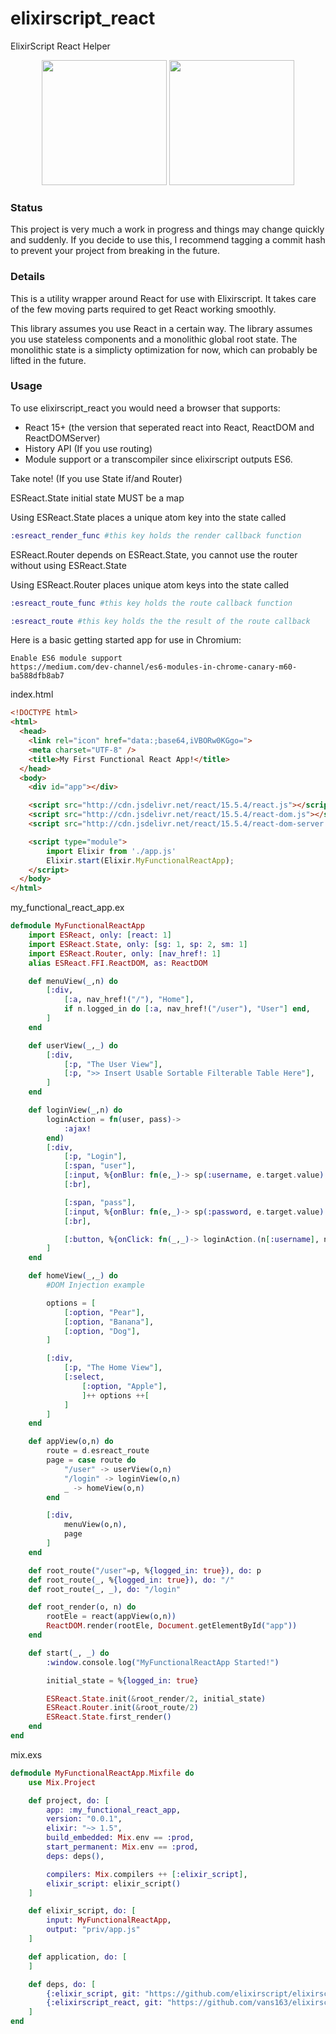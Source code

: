 # elixirscript_react
ElixirScript React Helper

<p align="center">
  <img src="http://elixir-recipes.github.io/images/logo.png" width="200" />
  <img src="https://thinkster.io/assets/homepage/react-59cb90b6077ca4205157db73b878d95d2a2c6c21dbac690842ef84c90fb0421b.png" width="200" />
</p>
  
  
### Status
This project is very much a work in progress and things may change quickly and suddenly.
If you decide to use this, I recommend tagging a commit hash to prevent your project from 
breaking in the future.  
  
### Details
This is a utility wrapper around React for use with Elixirscript.  It takes care of the 
few moving parts required to get React working smoothly.  
  
This library assumes you use React in a certain way.  The library assumes you use stateless 
components and a monolithic global root state.  The monolithic state is a simplicty
optimization for now, which can probably be lifted in the future.  

### Usage
To use elixirscript_react you would need a browser that supports:  
  
 - React 15+ (the version that seperated react into React, ReactDOM and ReactDOMServer)  
 - History API (If you use routing)  
 - Module support or a transcompiler since elixirscript outputs ES6.  
  
Take note! (If you use State if/and Router)  
  
ESReact.State initial state MUST be a map  
  
Using ESReact.State places a unique atom key into the state called  
```elixir
:esreact_render_func #this key holds the render callback function
```
  

ESReact.Router depends on ESReact.State, you cannot use the router
without using ESReact.State  
  
Using ESReact.Router places unique atom keys into the state called  
```elixir
:esreact_route_func #this key holds the route callback function
```
```elixir
:esreact_route #this key holds the the result of the route callback
```
  
  
Here is a basic getting started app for use in Chromium:  
```
Enable ES6 module support 
https://medium.com/dev-channel/es6-modules-in-chrome-canary-m60-ba588dfb8ab7
```

index.html
```html
<!DOCTYPE html>
<html>
  <head>
    <link rel="icon" href="data:;base64,iVBORw0KGgo=">
    <meta charset="UTF-8" />
    <title>My First Functional React App!</title>
  </head>
  <body>
    <div id="app"></div>

    <script src="http://cdn.jsdelivr.net/react/15.5.4/react.js"></script>
    <script src="http://cdn.jsdelivr.net/react/15.5.4/react-dom.js"></script>
    <script src="http://cdn.jsdelivr.net/react/15.5.4/react-dom-server.js"></script>

    <script type="module">
        import Elixir from './app.js'
        Elixir.start(Elixir.MyFunctionalReactApp);
    </script>
  </body>
</html>
```


my_functional_react_app.ex
```elixir
defmodule MyFunctionalReactApp
    import ESReact, only: [react: 1]
    import ESReact.State, only: [sg: 1, sp: 2, sm: 1]
    import ESReact.Router, only: [nav_href!: 1]
    alias ESReact.FFI.ReactDOM, as: ReactDOM

    def menuView(_,n) do
        [:div,
            [:a, nav_href!("/"), "Home"],
            if n.logged_in do [:a, nav_href!("/user"), "User"] end,
        ]
    end

    def userView(_,_) do
        [:div,
            [:p, "The User View"],
            [:p, ">> Insert Usable Sortable Filterable Table Here"],
        ]
    end

    def loginView(_,n) do
        loginAction = fn(user, pass)->
            :ajax!
        end)
        [:div,
            [:p, "Login"],
            [:span, "user"],
            [:input, %{onBlur: fn(e,_)-> sp(:username, e.target.value) end}],
            [:br],

            [:span, "pass"],
            [:input, %{onBlur: fn(e,_)-> sp(:password, e.target.value) end}],
            [:br],

            [:button, %{onClick: fn(_,_)-> loginAction.(n[:username], n[:password]) end}, "Login"]
        ]
    end

    def homeView(_,_) do
        #DOM Injection example

        options = [
            [:option, "Pear"],
            [:option, "Banana"],
            [:option, "Dog"],
        ]

        [:div,
            [:p, "The Home View"],
            [:select, 
                [:option, "Apple"],
                ]++ options ++[
            ]
        ]
    end

    def appView(o,n) do
        route = d.esreact_route
        page = case route do
            "/user" -> userView(o,n)
            "/login" -> loginView(o,n)
            _ -> homeView(o,n)
        end

        [:div,
            menuView(o,n),
            page
        ]
    end

    def root_route("/user"=p, %{logged_in: true}), do: p
    def root_route(_, %{logged_in: true}), do: "/"
    def root_route(_, _), do: "/login"

    def root_render(o, n) do
        rootEle = react(appView(o,n))
        ReactDOM.render(rootEle, Document.getElementById("app"))
    end

    def start(_, _) do
        :window.console.log("MyFunctionalReactApp Started!")

        initial_state = %{logged_in: true}

        ESReact.State.init(&root_render/2, initial_state)
        ESReact.Router.init(&root_route/2)
        ESReact.State.first_render()
    end
end
```

mix.exs
```elixir
defmodule MyFunctionalReactApp.Mixfile do
    use Mix.Project

    def project, do: [
        app: :my_functional_react_app,
        version: "0.0.1",
        elixir: "~> 1.5",
        build_embedded: Mix.env == :prod,
        start_permanent: Mix.env == :prod,
        deps: deps(),

        compilers: Mix.compilers ++ [:elixir_script],
        elixir_script: elixir_script()
    ]

    def elixir_script, do: [
        input: MyFunctionalReactApp,
        output: "priv/app.js"
    ]

    def application, do: [
    ]

    def deps, do: [
        {:elixir_script, git: "https://github.com/elixirscript/elixirscript.git"},
        {:elixirscript_react, git: "https://github.com/vans163/elixirscript_react.git"}
    ]
end
```
